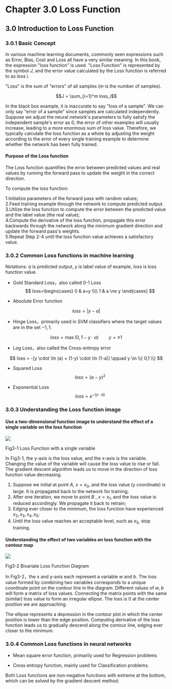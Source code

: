 <!--Copyright © Microsoft Corporation. All rights reserved.
  适用于[License](https://github.com/Microsoft/ai-edu/blob/master/LICENSE.md)版权许可-->

# Chapter 3.0 Loss Function

## 3.0 Introduction to Loss Function

### 3.0.1 Basic Concept
In various machine learning documents, commonly seen expressions such as Error, Bias, Cost and Loss all have a very similar meaning. In this book, the expression "loss function" is used. "Loss Function" is represented by the symbol $J$, and the error value calculated by the Loss function is referred to as $loss$.\\

"Loss" is the sum of "errors" of all samples ($m$ is the number of samples).

$$J = \sum_{i=1}^m loss_i$$  

In the black box example, it is inaccurate to say "loss of a sample". We can only say "error of a sample" since samples are calculated independently. Suppose we adjust the neural network's parameters to fully satisfy the independent sample's error as $0$, the error of other examples will usually increase, leading to a more enormous sum of loss value. Therefore, we typically calculate the loss function as a whole by adjusting the weight according to the error of every single training example to determine whether the network has been fully trained.
#### Purpose of the Loss function

The Loss function quantifies the error between predicted values and real values by running the forward pass to update the weight in the correct direction. 

To compute the loss function:  

1.Initialize parameters of the forward pass with random values;  
2.Feed training example through the network to compute predicted output.  
3.Utilize the loss function to compute the error between the predicted value and the label value (the real value);  
4.Compute the derivative of the loss function, propagate this error backwards through the network along the minimum gradient direction and update the forward pass's weights.  
5.Repeat Step 2-4 until the loss function value achieves a satisfactory value.  

### 3.0.2 Common Loss functions in machine learning

Notations: $a$ is predicted output, $y$ is label value of example, $loss$ is loss function value.

- Gold Standard Loss，also called 0-1 Loss
$$
loss=\begin{cases}
0 & a=y \\\\
1 & a \ne y 
\end{cases}
$$

- Absolute Error function

$$
loss = |y-a|
$$

- Hinge Loss，primarily used in SVM classifiers where the target values are in the set ${-1, 1}$.

$$
loss=\max(0,1-y \cdot a) \qquad y=\pm 1
$$

- Log Loss，also called the Cross-entropy error

$$
loss = -[y \cdot \ln (a) + (1-y) \cdot \ln (1-a)]  \qquad y \in \\{ 0,1 \\} 
$$

- Squared Loss
$$
loss=(a-y)^2
$$

- Exponential Loss
$$
loss = e^{-(y \cdot a)}
$$


### 3.0.3 Understanding the Loss function image

#### Use a two-dimensional function image to understand the effect of a single variable on the loss function

<img src="https://aiedugithub4a2.blob.core.windows.net/a2-images/Images/3/gd2d.png" />

Fig3-1 Loss Function with a single variable

In Fig3-1, the y-axis is the loss value, and the x-axis is the variable. Changing the value of the variable will cause the loss value to rise or fall. The gradient descent algorithm leads us to move in the direction of loss function value decreasing.  
1. Suppose we initial at point $A$, $x=x_0$, and the loss value (y coordinate) is large. It is propagated back to the network for training;
2. After one iteration, we move to point $B$ , $x=x_1$, and the loss value is reduced accordingly. We propagate it back to retrain;
3. Edging ever closer to the minimum, the loss function have experienced $x_2,x_3,x_4,x_5$;
4. Until the loss value reaches an acceptable level, such as  $x_5$, stop training.

#### Understanding the effect of two variables on loss function with the contour map

<img src="https://aiedugithub4a2.blob.core.windows.net/a2-images/Images/3/gd3d.png" />

Fig3-2 Bivariate Loss Function Diagram

In Fig3-2，the x and y-axis each represent a variable $w$ and  $b$. The loss value formed by combining two variables corresponds to a unique coordinate point on the contour line in the diagram. Different values of $w,b$ will form a matrix of loss values. Connecting the matrix points with the same (similar) loss value to form an irregular ellipse. The loss is $0$ at the center position we are approaching.

The ellipse represents a depression in the contour plot in which the center position is lower than the edge position. Computing derivative of the loss function leads us to gradually descend along the contour line, edging ever closer to the minimum.

### 3.0.4 Common Loss functions in neural networks

- Mean square error function, primarily used for Regression problems

- Cross entropy function, mainly used for Classification problems.

Both Loss functions are non-negative functions with extreme at the bottom, which can be solved by the gradient descent method.

